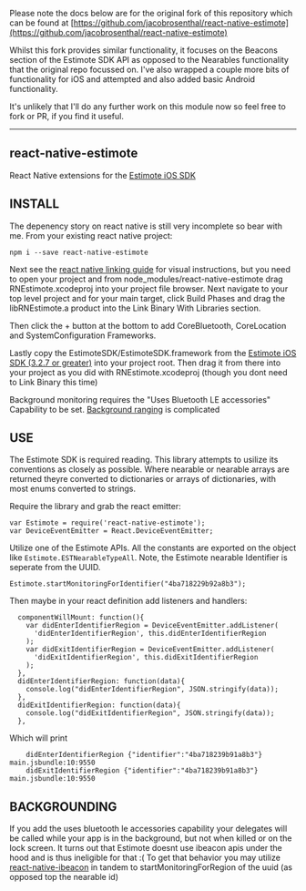 Please note the docs below are for the original fork of this repository which can be found at [https://github.com/jacobrosenthal/react-native-estimote](https://github.com/jacobrosenthal/react-native-estimote)

Whilst this fork provides similar functionality, it focuses on the Beacons section of the Estimote SDK API as opposed to the Nearables functionality that the original repo focussed on. I've also wrapped a couple more bits of functionality for iOS and attempted and also added basic Android functionality.

It's unlikely that I'll do any further work on this module now so feel free to fork or PR, if you find it useful.
*****************
react-native-estimote
---------------------
React Native extensions for the [Estimote iOS SDK](https://github.com/Estimote/iOS-SDK)

INSTALL
-------
The depenency story on react native is still very incomplete so bear with me. From your existing react native project:
```
npm i --save react-native-estimote
```
Next see the [react native linking guide](https://facebook.github.io/react-native/docs/linking-libraries.html) for visual instructions, but you need to open your project and from node_modules/react-native-estimote drag RNEstimote.xcodeproj into your project file browser. Next navigate to your top level project and for your main target, click Build Phases and drag the libRNEstimote.a product into the Link Binary With Libraries section. 

Then click the + button at the bottom to add CoreBluetooth, CoreLocation and SystemConfiguration Frameworks. 

Lastly copy the EstimoteSDK/EstimoteSDK.framework from the [Estimote iOS SDK (3.2.7 or greater)](https://github.com/Estimote/iOS-SDK) into your project root. Then drag it from there into your project as you did with RNEstimote.xcodeproj (though you dont need to Link Binary this time)

Background monitoring requires the "Uses Bluetooth LE accessories" Capability to be set. [Background ranging](https://community.estimote.com/hc/en-us/articles/203914068-Is-it-possible-to-use-beacon-ranging-in-the-background-) is complicated

USE
---
 The Estimote SDK is required reading. This library attempts to usilize its conventions as closely as possible. Where nearable or nearable arrays are returned theyre converted to dictionaries or arrays of dictionaries, with most enums converted to strings.

Require the library and grab the react emitter:
```
var Estimote = require('react-native-estimote');
var DeviceEventEmitter = React.DeviceEventEmitter;

```

Utilize one of the Estimote APIs. All the constants are exported on the object like `Estimote.ESTNearableTypeAll`. Note, the Estimote nearable Identifier is seperate from the UUID.
```
Estimote.startMonitoringForIdentifier("4ba718229b92a8b3");

```

Then maybe in your react definition add listeners and handlers:
```
  componentWillMount: function(){
	var didEnterIdentifierRegion = DeviceEventEmitter.addListener(
	  'didEnterIdentifierRegion', this.didEnterIdentifierRegion
	);
	var didExitIdentifierRegion = DeviceEventEmitter.addListener(
	  'didExitIdentifierRegion', this.didExitIdentifierRegion
	);
  },
  didEnterIdentifierRegion: function(data){
    console.log("didEnterIdentifierRegion", JSON.stringify(data));
  },
  didExitIdentifierRegion: function(data){
    console.log("didExitIdentifierRegion", JSON.stringify(data));
  },
```

Which will print
```
	didEnterIdentifierRegion {"identifier":"4ba718239b91a8b3"} main.jsbundle:10:9550
	didExitIdentifierRegion {"identifier":"4ba718239b91a8b3"} main.jsbundle:10:9550

```

BACKGROUNDING
-------------
If you add the uses bluetooth le accessories capability your delegates will be called while your app is in the background, but not when killed or on the lock screen. It turns out that Estimote doesnt use ibeacon apis under the hood and is thus ineligible for that :( To get that behavior you may utilize [react-native-ibeacon](https://github.com/geniuxconsulting/react-native-ibeacon) in tandem to startMonitoringForRegion of the uuid (as opposed top the nearable id)
